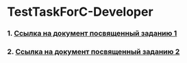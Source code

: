 # TestTaskForC-Developer
### 1. [Ссылка на документ посвященный заданию 1](Task_1/Explanation.md)
### 2. [Ссылка на документ посвященный заданию 2](Polymorphism_&_Abstraction/Задание%202%20Полиморфизм%20&%20Абстракция.md)

